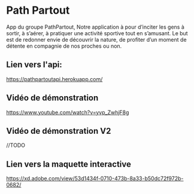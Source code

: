 # Path Partout

App du groupe PathPartout, 
Notre application à pour d’inciter les gens à sortir, à s’aérer, à pratiquer une activité sportive tout en s’amusant. Le but est de redonner envie de découvrir la nature, de profiter d’un moment de détente en compagnie de nos proches ou non.

## Lien vers l'api:
  https://pathpartoutapi.herokuapp.com/

## Vidéo de démonstration
  https://www.youtube.com/watch?v=yvp_ZwhjF8g

## Vidéo de démonstration V2
   //TODO

## Lien vers la maquette interactive 
https://xd.adobe.com/view/53d1434f-0710-473b-8a33-b50dc72f972b-0682/
